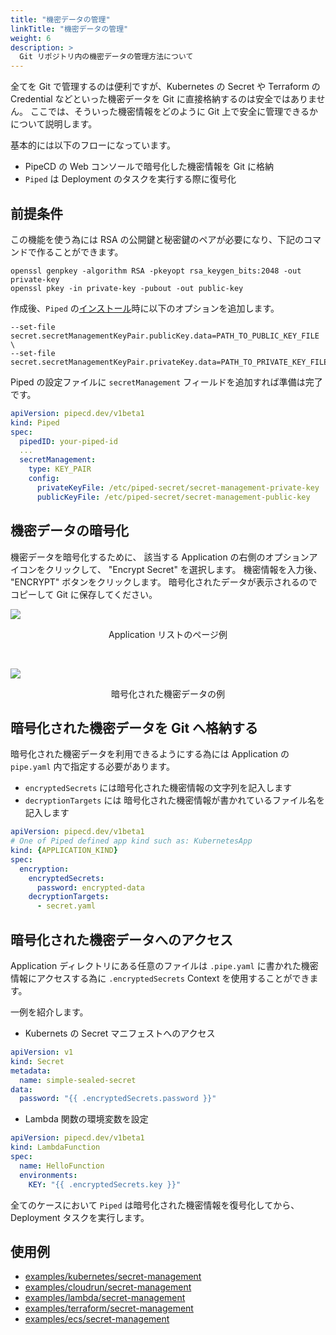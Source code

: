 ```yaml
---
title: "機密データの管理"
linkTitle: "機密データの管理"
weight: 6
description: >
  Git リポジトリ内の機密データの管理方法について
---
```


全てを Git で管理するのは便利ですが、Kubernetes の Secret や Terraform の Credential などといった機密データを Git に直接格納するのは安全ではありません。
ここでは、そういった機密情報をどのように Git 上で安全に管理できるかについて説明します。

基本的には以下のフローになっています。
- PipeCD の Web コンソールで暗号化した機密情報を Git に格納
- `Piped` は Deployment のタスクを実行する際に復号化

## 前提条件

この機能を使う為には RSA の公開鍵と秘密鍵のペアが必要になり、下記のコマンドで作ることができます。

``` console
openssl genpkey -algorithm RSA -pkeyopt rsa_keygen_bits:2048 -out private-key
openssl pkey -in private-key -pubout -out public-key
```

作成後、`Piped` の[インストール](http://localhost:1313/docs/operator-manual/piped/installation/#installing-on-a-kubernetes-cluster)時に以下のオプションを追加します。

``` console
--set-file secret.secretManagementKeyPair.publicKey.data=PATH_TO_PUBLIC_KEY_FILE \
--set-file secret.secretManagementKeyPair.privateKey.data=PATH_TO_PRIVATE_KEY_FILE
```

Piped の設定ファイルに `secretManagement` フィールドを追加すれば準備は完了です。

``` yaml
apiVersion: pipecd.dev/v1beta1
kind: Piped
spec:
  pipedID: your-piped-id
  ...
  secretManagement:
    type: KEY_PAIR
    config:
      privateKeyFile: /etc/piped-secret/secret-management-private-key
      publicKeyFile: /etc/piped-secret/secret-management-public-key
```

## 機密データの暗号化

機密データを暗号化するために、 該当する Application の右側のオプションアイコンをクリックして、 "Encrypt Secret" を選択します。
機密情報を入力後、 "ENCRYPT" ボタンをクリックします。
暗号化されたデータが表示されるのでコピーして Git に保存してください。

![](/images/sealed-secret-application-list.png)
<p style="text-align: center;">
Application リストのページ例
</p>

<br>

![](/images/sealed-secret-encrypting-form.png)
<p style="text-align: center;">
暗号化された機密データの例
</p>

## 暗号化された機密データを Git へ格納する

暗号化された機密データを利用できるようにする為には Application の `pipe.yaml` 内で指定する必要があります。

- `encryptedSecrets` には暗号化された機密情報の文字列を記入します
- `decryptionTargets` には 暗号化された機密情報が書かれているファイル名を記入します

``` yaml
apiVersion: pipecd.dev/v1beta1
# One of Piped defined app kind such as: KubernetesApp
kind: {APPLICATION_KIND}
spec:
  encryption:
    encryptedSecrets:
      password: encrypted-data
    decryptionTargets:
      - secret.yaml
```

## 暗号化された機密データへのアクセス

Application ディレクトリにある任意のファイルは `.pipe.yaml` に書かれた機密情報にアクセスする為に `.encryptedSecrets` Context を使用することができます。

一例を紹介します。

- Kubernets の Secret マニフェストへのアクセス

``` yaml
apiVersion: v1
kind: Secret
metadata:
  name: simple-sealed-secret
data:
  password: "{{ .encryptedSecrets.password }}"
```

- Lambda 関数の環境変数を設定

``` yaml
apiVersion: pipecd.dev/v1beta1
kind: LambdaFunction
spec:
  name: HelloFunction
  environments:
    KEY: "{{ .encryptedSecrets.key }}"
```

全てのケースにおいて `Piped` は暗号化された機密情報を復号化してから、Deployment タスクを実行します。

## 使用例

- [examples/kubernetes/secret-management](https://github.com/pipe-cd/examples/tree/master/kubernetes/secret-management)
- [examples/cloudrun/secret-management](https://github.com/pipe-cd/examples/tree/master/cloudrun/secret-management)
- [examples/lambda/secret-management](https://github.com/pipe-cd/examples/tree/master/lambda/secret-management)
- [examples/terraform/secret-management](https://github.com/pipe-cd/examples/tree/master/terraform/secret-management)
- [examples/ecs/secret-management](https://github.com/pipe-cd/examples/tree/master/ecs/secret-management)
